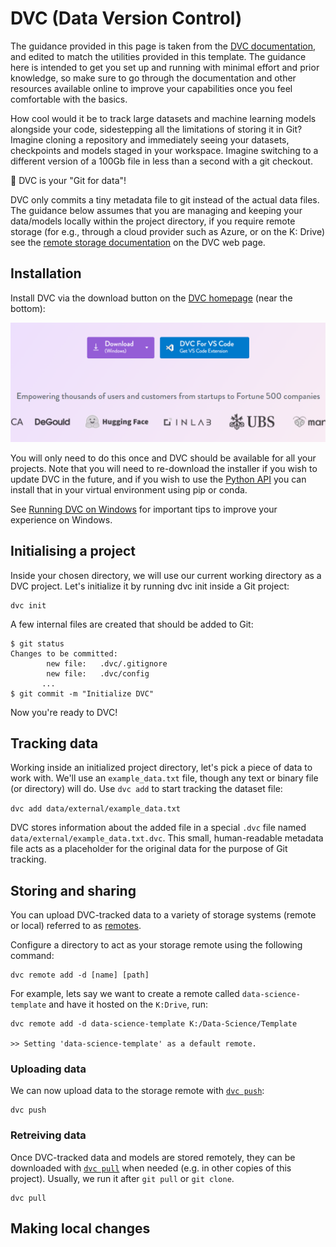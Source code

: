 # DVC (Data Version Control)

The guidance provided in this page is taken from the [DVC documentation](https://dvc.org/doc/start), and edited to match the utilities provided in this template. The guidance here is intended to get you set up and running with minimal effort and prior knowledge, so make sure to go through the documentation and other resources available online to improve your capabilities once you feel comfortable with the basics.

How cool would it be to track large datasets and machine learning models alongside your code, sidestepping all the limitations of storing it in Git? Imagine cloning a repository and immediately seeing your datasets, checkpoints and models staged in your workspace. Imagine switching to a different version of a 100Gb file in less than a second with a git checkout.

💫 DVC is your "Git for data"!

DVC only commits a tiny metadata file to git instead of the actual data files. The guidance below assumes that you are managing and keeping your data/models locally within the project directory, if you require remote storage (for e.g., through a cloud provider such as Azure, or on the K: Drive) see the [remote storage documentation](https://dvc.org/doc/user-guide/data-management/remote-storage) on the DVC web page.

## Installation

Install DVC via the download button on the [DVC homepage](dvc.org) (near the bottom):

![alt text](images/dvc-download.png)

You will only need to do this once and DVC should be available for all your projects. Note that you will need to re-download the installer if you wish to update DVC in the future, and if you wish to use the [Python API](https://dvc.org/doc/api-reference) you can install that in your virtual environment using pip or conda.

<!-- Ensure you have set up your virtual environment as described in the [Getting Started](./GettingStarted.md) guidance page. You should have also included `- dvc` in the [`environment.yml`](/code/environment.yml) file, which is included by default. -->

<!-- The DVC documentation provides guidance on [installing manually](https://dvc.org/doc/install), but it is recommended to follow the standardised approach using conda + package management in the [`environment.yml`](/code/environment.yml) file. -->

<!-- ## Installation on Windows

To use DVC as a [Python library](https://dvc.org/doc/api-reference), you can install it with conda or with pip (below). -->

See [Running DVC on Windows](https://dvc.org/doc/user-guide/how-to/run-dvc-on-windows) for important tips to improve your experience on Windows.
<!-- 
### Install with conda

Requires Miniconda or Anaconda Distribution.

You can use conda from [Anaconda Prompt](https://docs.anaconda.com/free/anaconda/getting-started/), a POSIX-like command line terminal in Windows.

    conda install -c conda-forge mamba # installs much faster than conda
    mamba install -c conda-forge dvc

### Install with pip

We strongly recommend creating a virtual environment or using pipx to encapsulate your local environment.

Note that Python 3.8+ is needed to get the latest version of DVC.

    pip install dvc

### Windows installer

A quick way is to use the self-contained, executable installer (binary), which is available from the big "Download" button on the [home page](https://dvc.org/).

You'll need to download and run the installer again each time you want to update DVC. You may use Windows Uninstaller to remove the program.

Note that this method by default enables symlink permissions for all users, so they can use them to optimize DVC operations. -->

## Initialising a project

Inside your chosen directory, we will use our current working directory as a DVC project. Let's initialize it by running dvc init inside a Git project:

    dvc init
A few internal files are created that should be added to Git:

    $ git status
    Changes to be committed:
            new file:   .dvc/.gitignore
            new file:   .dvc/config
           ...
    $ git commit -m "Initialize DVC"

Now you're ready to DVC!

## Tracking data

Working inside an initialized project directory, let's pick a piece of data to work with. We'll use an `example_data.txt` file, though any text or binary file (or directory) will do. Use `dvc add` to start tracking the dataset file:

`dvc add data/external/example_data.txt`

DVC stores information about the added file in a special `.dvc` file named `data/external/example_data.txt.dvc`. This small, human-readable metadata file acts as a placeholder for the original data for the purpose of Git tracking. 

## Storing and sharing

You can upload DVC-tracked data to a variety of storage systems (remote or local) referred to as [remotes](https://dvc.org/doc/user-guide/data-management/remote-storage).

Configure a directory to act as your storage remote using the following command:

```
dvc remote add -d [name] [path]
```

For example, lets say we want to create a remote called `data-science-template` and have it hosted on the ``K:Drive``, run:

```
dvc remote add -d data-science-template K:/Data-Science/Template

>> Setting 'data-science-template' as a default remote.
```

### Uploading data

We can now upload data to the storage remote with [`dvc push`](https://dvc.org/doc/command-reference/push):

```
dvc push
```

### Retreiving data

Once DVC-tracked data and models are stored remotely, they can be downloaded with [`dvc pull`](https://dvc.org/doc/command-reference/pull) when needed (e.g. in other copies of this project). Usually, we run it after `git pull` or `git clone`.

```
dvc pull
```

## Making local changes


